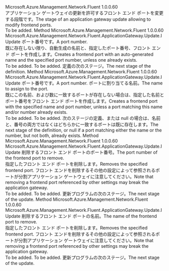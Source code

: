 <Type Name="IWithFrontendPort" FullName="Microsoft.Azure.Management.Network.Fluent.ApplicationGateway.Update.IWithFrontendPort">
  <TypeSignature Language="C#" Value="public interface IWithFrontendPort" />
  <TypeSignature Language="ILAsm" Value=".class public interface auto ansi abstract IWithFrontendPort" />
  <TypeSignature Language="DocId" Value="T:Microsoft.Azure.Management.Network.Fluent.ApplicationGateway.Update.IWithFrontendPort" />
  <TypeSignature Language="VB.NET" Value="Public Interface IWithFrontendPort" />
  <TypeSignature Language="F#" Value="type IWithFrontendPort = interface" />
  <AssemblyInfo>
    <AssemblyName>Microsoft.Azure.Management.Network.Fluent</AssemblyName>
    <AssemblyVersion>1.0.0.60</AssemblyVersion>
  </AssemblyInfo>
  <Interfaces />
  <Docs>
    <summary>
            <span data-ttu-id="7140e-101">アプリケーション ゲートウェイの更新を許可するフロント エンド ポートを変更する段階です。</span><span class="sxs-lookup"><span data-stu-id="7140e-101">The stage of an application gateway update allowing to modify frontend ports.</span></span>
            </summary>
    <remarks>To be added.</remarks>
  </Docs>
  <Members>
    <Member MemberName="WithFrontendPort">
      <MemberSignature Language="C#" Value="public Microsoft.Azure.Management.Network.Fluent.ApplicationGateway.Update.IUpdate WithFrontendPort (int portNumber);" />
      <MemberSignature Language="ILAsm" Value=".method public hidebysig newslot virtual instance class Microsoft.Azure.Management.Network.Fluent.ApplicationGateway.Update.IUpdate WithFrontendPort(int32 portNumber) cil managed" />
      <MemberSignature Language="DocId" Value="M:Microsoft.Azure.Management.Network.Fluent.ApplicationGateway.Update.IWithFrontendPort.WithFrontendPort(System.Int32)" />
      <MemberSignature Language="VB.NET" Value="Public Function WithFrontendPort (portNumber As Integer) As IUpdate" />
      <MemberSignature Language="F#" Value="abstract member WithFrontendPort : int -&gt; Microsoft.Azure.Management.Network.Fluent.ApplicationGateway.Update.IUpdate" Usage="iWithFrontendPort.WithFrontendPort portNumber" />
      <MemberType>Method</MemberType>
      <AssemblyInfo>
        <AssemblyName>Microsoft.Azure.Management.Network.Fluent</AssemblyName>
        <AssemblyVersion>1.0.0.60</AssemblyVersion>
      </AssemblyInfo>
      <ReturnValue>
        <ReturnType>Microsoft.Azure.Management.Network.Fluent.ApplicationGateway.Update.IUpdate</ReturnType>
      </ReturnValue>
      <Parameters>
        <Parameter Name="portNumber" Type="System.Int32" />
      </Parameters>
      <Docs>
        <param name="portNumber"><span data-ttu-id="7140e-102">ポート番号です。</span><span class="sxs-lookup"><span data-stu-id="7140e-102">A port number.</span></span></param>
        <summary>
            <span data-ttu-id="7140e-103">既に存在しない限り、自動生成の名前と、指定したポート番号、フロント エンド ポートを作成します。</span><span class="sxs-lookup"><span data-stu-id="7140e-103">Creates a frontend port with an auto-generated name and the specified port number, unless one already exists.</span></span>
            </summary>
        <returns>To be added.</returns>
        <remarks>To be added.</remarks>
        <return><span data-ttu-id="7140e-104">定義の次のステージ。</span><span class="sxs-lookup"><span data-stu-id="7140e-104">The next stage of the definition.</span></span></return>
      </Docs>
    </Member>
    <Member MemberName="WithFrontendPort">
      <MemberSignature Language="C#" Value="public Microsoft.Azure.Management.Network.Fluent.ApplicationGateway.Update.IUpdate WithFrontendPort (int portNumber, string name);" />
      <MemberSignature Language="ILAsm" Value=".method public hidebysig newslot virtual instance class Microsoft.Azure.Management.Network.Fluent.ApplicationGateway.Update.IUpdate WithFrontendPort(int32 portNumber, string name) cil managed" />
      <MemberSignature Language="DocId" Value="M:Microsoft.Azure.Management.Network.Fluent.ApplicationGateway.Update.IWithFrontendPort.WithFrontendPort(System.Int32,System.String)" />
      <MemberSignature Language="VB.NET" Value="Public Function WithFrontendPort (portNumber As Integer, name As String) As IUpdate" />
      <MemberSignature Language="F#" Value="abstract member WithFrontendPort : int * string -&gt; Microsoft.Azure.Management.Network.Fluent.ApplicationGateway.Update.IUpdate" Usage="iWithFrontendPort.WithFrontendPort (portNumber, name)" />
      <MemberType>Method</MemberType>
      <AssemblyInfo>
        <AssemblyName>Microsoft.Azure.Management.Network.Fluent</AssemblyName>
        <AssemblyVersion>1.0.0.60</AssemblyVersion>
      </AssemblyInfo>
      <ReturnValue>
        <ReturnType>Microsoft.Azure.Management.Network.Fluent.ApplicationGateway.Update.IUpdate</ReturnType>
      </ReturnValue>
      <Parameters>
        <Parameter Name="portNumber" Type="System.Int32" />
        <Parameter Name="name" Type="System.String" />
      </Parameters>
      <Docs>
        <param name="portNumber"><span data-ttu-id="7140e-105">ポート番号です。</span><span class="sxs-lookup"><span data-stu-id="7140e-105">A port number.</span></span></param>
        <param name="name"><span data-ttu-id="7140e-106">ポートに割り当てる名前。</span><span class="sxs-lookup"><span data-stu-id="7140e-106">The name to assign to the port.</span></span></param>
        <summary>
            <span data-ttu-id="7140e-107">既にこの名前、および数に一致するポートが存在しない場合は、指定した名前とポート番号をフロント エンド ポートを作成します。</span><span class="sxs-lookup"><span data-stu-id="7140e-107">Creates a frontend port with the specified name and port number, unless a port matching this name and/or number already exists.</span></span>
            </summary>
        <returns>To be added.</returns>
        <remarks>To be added.</remarks>
        <return><span data-ttu-id="7140e-108">次のステージの定義、または null の場合は、名前と、番号の両方ではなくはどちらかに一致するポートは既に存在します。</span><span class="sxs-lookup"><span data-stu-id="7140e-108">The next stage of the definition, or null if a port matching either the name or the number, but not both, already exists.</span></span></return>
      </Docs>
    </Member>
    <Member MemberName="WithoutFrontendPort">
      <MemberSignature Language="C#" Value="public Microsoft.Azure.Management.Network.Fluent.ApplicationGateway.Update.IUpdate WithoutFrontendPort (int portNumber);" />
      <MemberSignature Language="ILAsm" Value=".method public hidebysig newslot virtual instance class Microsoft.Azure.Management.Network.Fluent.ApplicationGateway.Update.IUpdate WithoutFrontendPort(int32 portNumber) cil managed" />
      <MemberSignature Language="DocId" Value="M:Microsoft.Azure.Management.Network.Fluent.ApplicationGateway.Update.IWithFrontendPort.WithoutFrontendPort(System.Int32)" />
      <MemberSignature Language="VB.NET" Value="Public Function WithoutFrontendPort (portNumber As Integer) As IUpdate" />
      <MemberSignature Language="F#" Value="abstract member WithoutFrontendPort : int -&gt; Microsoft.Azure.Management.Network.Fluent.ApplicationGateway.Update.IUpdate" Usage="iWithFrontendPort.WithoutFrontendPort portNumber" />
      <MemberType>Method</MemberType>
      <AssemblyInfo>
        <AssemblyName>Microsoft.Azure.Management.Network.Fluent</AssemblyName>
        <AssemblyVersion>1.0.0.60</AssemblyVersion>
      </AssemblyInfo>
      <ReturnValue>
        <ReturnType>Microsoft.Azure.Management.Network.Fluent.ApplicationGateway.Update.IUpdate</ReturnType>
      </ReturnValue>
      <Parameters>
        <Parameter Name="portNumber" Type="System.Int32" />
      </Parameters>
      <Docs>
        <param name="portNumber"><span data-ttu-id="7140e-109">削除するフロント エンド ポートのポート番号。</span><span class="sxs-lookup"><span data-stu-id="7140e-109">The port number of the frontend port to remove.</span></span></param>
        <summary>
            <span data-ttu-id="7140e-110">指定したフロント エンド ポートを削除します。</span><span class="sxs-lookup"><span data-stu-id="7140e-110">Removes the specified frontend port.</span></span>
            <span data-ttu-id="7140e-111">フロント エンドを削除するその他の設定によって参照されるポートが分割アプリケーション ゲートウェイに注意してください。</span><span class="sxs-lookup"><span data-stu-id="7140e-111">Note that removing a frontend port referenced by other settings may break the application gateway.</span></span>
            </summary>
        <returns>To be added.</returns>
        <remarks>To be added.</remarks>
        <return><span data-ttu-id="7140e-112">更新プログラムの次のステージ。</span><span class="sxs-lookup"><span data-stu-id="7140e-112">The next stage of the update.</span></span></return>
      </Docs>
    </Member>
    <Member MemberName="WithoutFrontendPort">
      <MemberSignature Language="C#" Value="public Microsoft.Azure.Management.Network.Fluent.ApplicationGateway.Update.IUpdate WithoutFrontendPort (string name);" />
      <MemberSignature Language="ILAsm" Value=".method public hidebysig newslot virtual instance class Microsoft.Azure.Management.Network.Fluent.ApplicationGateway.Update.IUpdate WithoutFrontendPort(string name) cil managed" />
      <MemberSignature Language="DocId" Value="M:Microsoft.Azure.Management.Network.Fluent.ApplicationGateway.Update.IWithFrontendPort.WithoutFrontendPort(System.String)" />
      <MemberSignature Language="VB.NET" Value="Public Function WithoutFrontendPort (name As String) As IUpdate" />
      <MemberSignature Language="F#" Value="abstract member WithoutFrontendPort : string -&gt; Microsoft.Azure.Management.Network.Fluent.ApplicationGateway.Update.IUpdate" Usage="iWithFrontendPort.WithoutFrontendPort name" />
      <MemberType>Method</MemberType>
      <AssemblyInfo>
        <AssemblyName>Microsoft.Azure.Management.Network.Fluent</AssemblyName>
        <AssemblyVersion>1.0.0.60</AssemblyVersion>
      </AssemblyInfo>
      <ReturnValue>
        <ReturnType>Microsoft.Azure.Management.Network.Fluent.ApplicationGateway.Update.IUpdate</ReturnType>
      </ReturnValue>
      <Parameters>
        <Parameter Name="name" Type="System.String" />
      </Parameters>
      <Docs>
        <param name="name"><span data-ttu-id="7140e-113">削除するフロント エンド ポートの名前。</span><span class="sxs-lookup"><span data-stu-id="7140e-113">The name of the frontend port to remove.</span></span></param>
        <summary>
            <span data-ttu-id="7140e-114">指定したフロント エンド ポートを削除します。</span><span class="sxs-lookup"><span data-stu-id="7140e-114">Removes the specified frontend port.</span></span>
            <span data-ttu-id="7140e-115">フロント エンドを削除するその他の設定によって参照されるポートが分割アプリケーション ゲートウェイに注意してください。</span><span class="sxs-lookup"><span data-stu-id="7140e-115">Note that removing a frontend port referenced by other settings may break the application gateway.</span></span>
            </summary>
        <returns>To be added.</returns>
        <remarks>To be added.</remarks>
        <return><span data-ttu-id="7140e-116">更新プログラムの次のステージ。</span><span class="sxs-lookup"><span data-stu-id="7140e-116">The next stage of the update.</span></span></return>
      </Docs>
    </Member>
  </Members>
</Type>